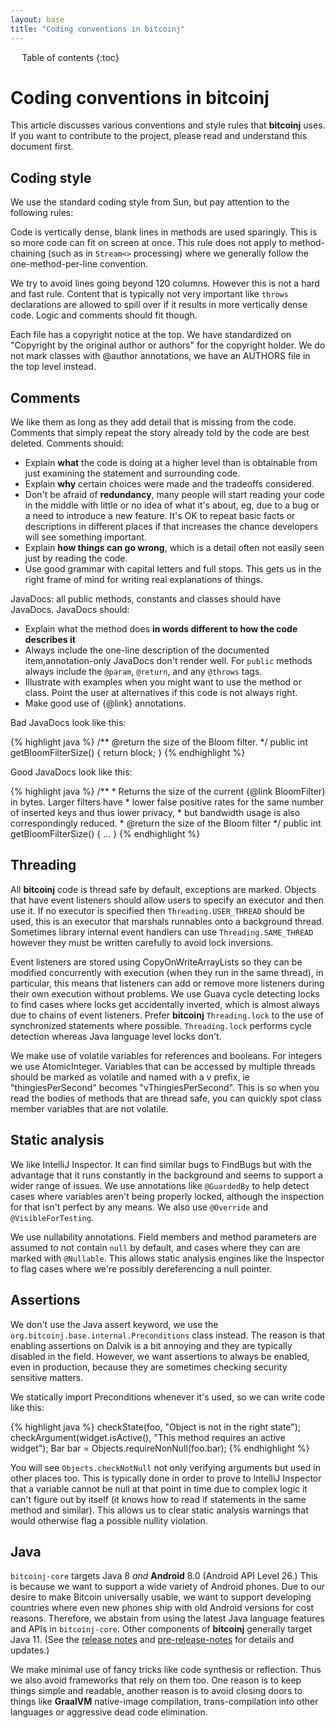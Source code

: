 ```yaml
---
layout: base
title: "Coding conventions in bitcoinj"
---
```


<div markdown="1" id="toc" class="toc"><div markdown="1">

* Table of contents
{:toc}

</div></div>

<div markdown="1" class="toccontent">

# Coding conventions in bitcoinj

This article discusses various conventions and style rules that **bitcoinj** uses. If you want to contribute to the project, please read and understand this document first.

## Coding style

We use the standard coding style from Sun, but pay attention to the following rules:

Code is vertically dense, blank lines in methods are used sparingly. This is so more code can fit on screen at once. This rule does not apply to method-chaining (such as in `Stream<>` processing) where we generally follow the one-method-per-line convention.

We try to avoid lines going beyond 120 columns. However this is not a hard and fast rule. Content that is typically not very important like `throws` declarations are allowed to spill over if it results in more vertically dense code. Logic and comments should fit though.

Each file has a copyright notice at the top. We have standardized on "Copyright by the original author or authors" for the copyright holder. We do not mark classes with @author annotations, we have an AUTHORS file in the top level instead.

## Comments

We like them as long as they add detail that is missing from the code. Comments that simply repeat the story already told by the code are best deleted. Comments should:

* Explain **what** the code is doing at a higher level than is obtainable from just examining the statement and surrounding code.
* Explain **why** certain choices were made and the tradeoffs considered.
* Don't be afraid of **redundancy**, many people will start reading your code in the middle with little or no idea of what it's about, eg, due to a bug or a need to introduce a new feature. It's OK to repeat basic facts or descriptions in different places if that increases the chance developers will see something important.
* Explain **how things can go wrong**, which is a detail often not easily seen just by reading the code.
* Use good grammar with capital letters and full stops. This gets us in the right frame of mind for writing real explanations of things.

JavaDocs: all public methods, constants and classes should have JavaDocs. JavaDocs should:

* Explain what the method does **in words different to how the code describes it**
* Always include the one-line description of the documented item,annotation-only JavaDocs don't render well. For `public` methods always include the `@param`, `@return`, and any `@throws` tags.
* Illustrate with examples when you might want to use the method or class. Point the user at alternatives if this code is not always right.
* Make good use of {@link} annotations.

Bad JavaDocs look like this:

{% highlight java %}
   /** @return the size of the Bloom filter. */
   public int getBloomFilterSize() {
       return block;
   }
{% endhighlight %}

Good JavaDocs look like this:

{% highlight java %}
   /**
    * Returns the size of the current {@link BloomFilter} in bytes. Larger filters have 
    * lower false positive rates for the same number of inserted keys and thus lower privacy, 
    * but bandwidth usage is also correspondingly reduced.
    * @return the size of the Bloom filter
    */
   public int getBloomFilterSize() { ... }
{% endhighlight %}

## Threading

All **bitcoinj** code is thread safe by default, exceptions are marked. Objects that have event listeners should allow users to specify an executor and then use it. If no executor is specified then `Threading.USER_THREAD` should be used, this is an executor that marshals runnables onto a background thread. Sometimes library internal event handlers can use `Threading.SAME_THREAD` however they must be written carefully to avoid lock inversions.

Event listeners are stored using CopyOnWriteArrayLists so they can be modified concurrently with execution (when they run in the same thread), in particular, this means that listeners can add or remove more listeners during their own execution without problems. We use Guava cycle detecting locks to find cases where locks get accidentally inverted, which is almost always due to chains of event listeners. Prefer **bitcoinj** `Threading.lock` to the use of synchronized statements where possible. `Threading.lock` performs cycle detection whereas Java language level locks don't.

We make use of volatile variables for references and booleans. For integers we use AtomicInteger. Variables that can be accessed by multiple threads should be marked as volatile and named with a v prefix, ie "thingiesPerSecond" becomes "vThingiesPerSecond". This is so when you read the bodies of methods that are thread safe, you can quickly spot class member variables that are not volatile.

## Static analysis

We like IntelliJ Inspector. It can find similar bugs to FindBugs but with the advantage that it runs constantly in the background and seems to support a wider range of issues. We use annotations like `@GuardedBy` to help detect cases where variables aren't being properly locked, although the inspection for that isn't perfect by any means. We also use `@Override` and `@VisibleForTesting`.

We use nullability annotations. Field members and method parameters are assumed to not contain `null` by default, and cases where they can are marked with `@Nullable`. This allows static analysis engines like the Inspector to flag cases where we're possibly dereferencing a null pointer.

## Assertions

We don't use the Java assert keyword, we use the `org.bitcoinj.base.internal.Preconditions` class instead. The reason is that enabling assertions on Dalvik is a bit annoying and they are typically disabled in the field. However, we want assertions to always be enabled, even in production, because they are sometimes checking security sensitive matters.

We statically import Preconditions whenever it's used, so we can write code like this:

{% highlight java %}
checkState(foo, "Object is not in the right state");
checkArgument(widget.isActive(), "This method requires an active widget");
Bar bar = Objects.requireNonNull(foo.bar);
{% endhighlight %}

You will see `Objects.checkNotNull` not only verifying arguments but used in other places too. This is typically done in order to prove to IntelliJ Inspector that a variable cannot be null at that point in time due to complex logic it can't figure out by itself (it knows how to read if statements in the same method and similar). This allows us to clear static analysis warnings that would otherwise flag a possible nullity violation.

## Java

`bitcoinj-core` targets Java 8 *and* **Android** 8.0 (Android API Level 26.) This is because we want to support a wide variety of Android phones. Due to our desire to make Bitcoin universally usable, we want to support developing countries where even new phones ship with old Android versions for cost reasons. Therefore, we abstain from using the latest Java language features and APIs in `bitcoinj-core`. Other components of **bitcoinj** generally target Java 11. (See the [release notes](https://bitcoinj.org/release-notes) and [pre-release-notes](https://bitcoinj.org/pre-release-notes) for details and updates.)

We make minimal use of fancy tricks like code synthesis or reflection. Thus we also avoid frameworks that rely on them too. One reason is to keep things simple and readable, another reason is to avoid closing doors to things like **GraalVM** native-image compilation, trans-compilation into other languages or aggressive dead code elimination.

</div>
